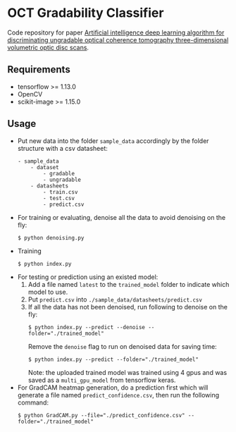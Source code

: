 # OCT Gradability Classifier

Code repository for paper [Artificial intelligence deep learning algorithm for discriminating ungradable optical coherence tomography three-dimensional volumetric optic disc scans](./doc/paper.pdf).

## Requirements
- tensorflow >= 1.13.0
- OpenCV
- scikit-image >= 1.15.0

## Usage
- Put new data into the folder ```sample_data``` accordingly by the folder structure with a csv datasheet:
    ```
    - sample_data
        - dataset
            - gradable
            - ungradable
        - datasheets
            - train.csv
            - test.csv
            - predict.csv
    ```
- For training or evaluating, denoise all the data to avoid denoising on the fly:
    ```
    $ python denoising.py
    ```
- Training
    ```
    $ python index.py
    ```
- For testing or prediction using an existed model:
    1. Add a file named ```latest``` to the ```trained_model``` folder to indicate which model to use.
    2. Put ```predict.csv``` into ```./sample_data/datasheets/predict.csv```
    3. If all the data has not been denoised, run following to denoise on the fly:
        ```
        $ python index.py --predict --denoise --folder="./trained_model"
        ```
       Remove the ```denoise``` flag to run on denoised data for saving time:
        ```
        $ python index.py --predict --folder="./trained_model"
        ```
        Note: the uploaded trained model was trained using 4 gpus and was saved as a ```multi_gpu_model``` from tensorflow keras.
- For GradCAM heatmap generation, do a prediction first which will generate a file named ```predict_confidence.csv```, then run the following command:
    ```
    $ python GradCAM.py --file="./predict_confidence.csv" --folder="./trained_model"
    ```
